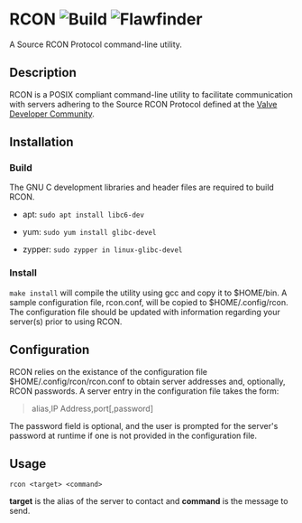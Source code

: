 # RCON ![Build](https://github.com/jasondeckard/RCON/actions/workflows/c-cpp.yml/badge.svg) ![Flawfinder](https://github.com/jasondeckard/RCON/actions/workflows/flawfinder-analysis.yml/badge.svg)

A Source RCON Protocol command-line utility.

## Description

RCON is a POSIX compliant command-line utility to facilitate communication with servers adhering to the Source RCON Protocol defined at the [Valve Developer Community](https://developer.valvesoftware.com/wiki/Source_RCON_Protocol).

## Installation

### Build

The GNU C development libraries and header files are required to build RCON.

* apt: `sudo apt install libc6-dev`

* yum: `sudo yum install glibc-devel`

* zypper: `sudo zypper in linux-glibc-devel`

### Install

`make install` will compile the utility using gcc and copy it to $HOME/bin.  A sample configuration file, rcon.conf, will be copied to $HOME/.config/rcon.  The configuration file should be updated with information regarding your server(s) prior to using RCON.

## Configuration

RCON relies on the existance of the configuration file $HOME/.config/rcon/rcon.conf to obtain server addresses and, optionally, RCON passwords.  A server entry in the configuration file takes the form:

> alias,IP Address,port\[,password\]

The password field is optional, and the user is prompted for the server's password at runtime if one is not provided in the configuration file.

## Usage

`rcon <target> <command>`

**target** is the alias of the server to contact and **command** is the message to send.
